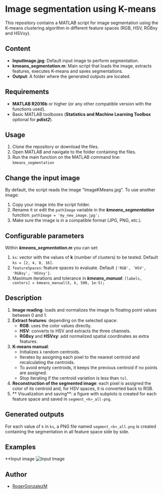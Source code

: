 # Image segmentation using K-means

This repository contains a MATLAB script for image segmentation using the K-means clustering algorithm in different feature spaces (RGB, HSV, RGBxy and HSVxy).

## Content
- **InputImage.jpg**: Default input image to perform segmentation.
- **kmeans_segmentation.m**: Main script that loads the image, extracts features, executes K-means and saves segmentations.
- **Output**: A folder where the generated outputs are located.

## Requirements
- **MATLAB R2016b** or higher (or any other compatible version with the functions used).
- Basic MATLAB toolboxes (**Statistics and Machine Learning Toolbox** optional for ***pdist2***).

## Usage
1. Clone the repository or download the files.
2. Open MATLAB and navigate to the folder containing the files.
3. Run the main function on the MATLAB command line:
   `kmeans_segmentation`

## Change the input image
By default, the script reads the image "ImageKMeans.jpg". To use another image:
1. Copy your image into the script folder.
2. Rename it or edit the `pathImage` variable in the ***kmeans_segmentation*** function:
   `pathImage = 'my_new_image.jpg';`
3. Make sure the image is in a compatible format (JPG, PNG, etc.).

## Configurable parameters
Within ***kmeans_segmentation.m*** you can set:
1. `ks`: vector with the values of **k** (number of clusters) to be tested. Default `ks = [2, 4, 8, 16]`.
2. `featureSpaces`: feature spaces to evaluate. Default `{'RGB', 'HSV', 'RGBxy', 'HSVxy'}`.
3. Maximum iterations and tolerance in ***kmeans_manual***: `[labels, centers] = kmeans_manual(X, k, 500, 1e-5);`

## Description
1. **Image reading**: loads and normalizes the image to floating point values between 0 and 1.
2. **Extract features**: depending on the selected space:
   - **RGB**: uses the color values directly.
   - **HSV**: converts to HSV and extracts the three channels.
   - **RGBxy** and **HSVxy**: add normalized spatial coordinates as extra features.
3. **K-means manual**:
   - Initializes `k` random centroids.
   - Iterates by assigning each pixel to the nearest centroid and recalculating the centroids.
   - To avoid empty centroids, it keeps the previous centroid if no points are assigned.
   - Stop iterating if the centroid variation is less than `tol`.
4. **Reconstruction of the segmented image**: each pixel is assigned the color of its centroid and, for HSV spaces, it is converted back to RGB.
5. ** Visualization and saving**: a figure with subplots is created for each feature space and saved in `segment_<k>_all-png`.

## Generated outputs
For each value of `k` in `ks`, a PNG file named `segment_<k>_all.png` is created containing the segmentation in all feature space side by side.

## Examples
**Input image
![Input Image](https://imgur.com/a/aBCKnO4)


## Author
- [RogerGonzalezM](https://github.com/RogerGonzalezM/)
